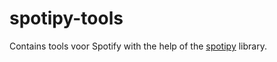 # spotipy-tools
Contains tools voor Spotify with the help of the [spotipy](https://github.com/spotipy-dev/spotipy) library.
